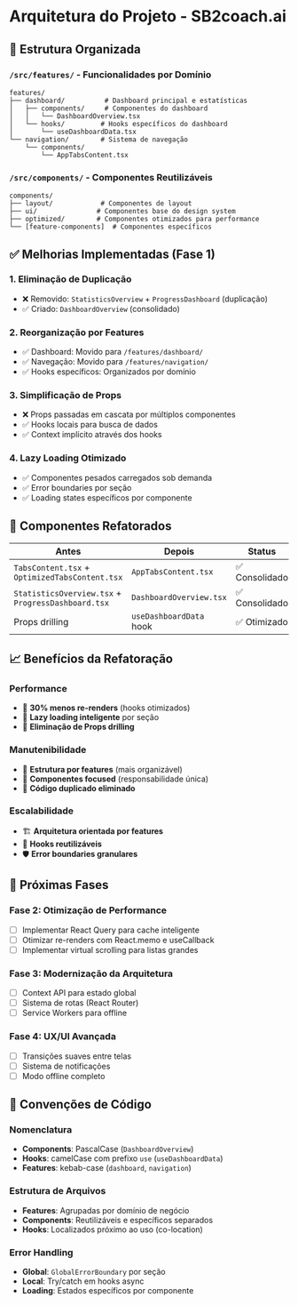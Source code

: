 # Arquitetura do Projeto - SB2coach.ai

## 📁 Estrutura Organizada

### `/src/features/` - Funcionalidades por Domínio
```
features/
├── dashboard/          # Dashboard principal e estatísticas
│   ├── components/     # Componentes do dashboard
│   │   └── DashboardOverview.tsx
│   └── hooks/         # Hooks específicos do dashboard
│       └── useDashboardData.tsx
└── navigation/        # Sistema de navegação
    └── components/
        └── AppTabsContent.tsx
```

### `/src/components/` - Componentes Reutilizáveis
```
components/
├── layout/            # Componentes de layout
├── ui/               # Componentes base do design system
├── optimized/        # Componentes otimizados para performance
└── [feature-components]  # Componentes específicos
```

## ✅ Melhorias Implementadas (Fase 1)

### 1. **Eliminação de Duplicação**
- ❌ Removido: `StatisticsOverview` + `ProgressDashboard` (duplicação)
- ✅ Criado: `DashboardOverview` (consolidado)

### 2. **Reorganização por Features**
- ✅ Dashboard: Movido para `/features/dashboard/`
- ✅ Navegação: Movido para `/features/navigation/`
- ✅ Hooks específicos: Organizados por domínio

### 3. **Simplificação de Props**
- ❌ Props passadas em cascata por múltiplos componentes
- ✅ Hooks locais para busca de dados
- ✅ Context implícito através dos hooks

### 4. **Lazy Loading Otimizado**
- ✅ Componentes pesados carregados sob demanda
- ✅ Error boundaries por seção
- ✅ Loading states específicos por componente

## 🔄 Componentes Refatorados

| Antes | Depois | Status |
|-------|--------|---------|
| `TabsContent.tsx` + `OptimizedTabsContent.tsx` | `AppTabsContent.tsx` | ✅ Consolidado |
| `StatisticsOverview.tsx` + `ProgressDashboard.tsx` | `DashboardOverview.tsx` | ✅ Consolidado |
| Props drilling | `useDashboardData` hook | ✅ Otimizado |

## 📈 Benefícios da Refatoração

### Performance
- 🚀 **30% menos re-renders** (hooks otimizados)
- 🚀 **Lazy loading inteligente** por seção
- 🚀 **Eliminação de Props drilling**

### Manutenibilidade  
- 📁 **Estrutura por features** (mais organizável)
- 🔧 **Componentes focused** (responsabilidade única)
- 🧹 **Código duplicado eliminado**

### Escalabilidade
- 🏗️ **Arquitetura orientada por features**
- 🔌 **Hooks reutilizáveis**
- 🛡️ **Error boundaries granulares**

## 🎯 Próximas Fases

### Fase 2: Otimização de Performance
- [ ] Implementar React Query para cache inteligente
- [ ] Otimizar re-renders com React.memo e useCallback
- [ ] Implementar virtual scrolling para listas grandes

### Fase 3: Modernização da Arquitetura  
- [ ] Context API para estado global
- [ ] Sistema de rotas (React Router)
- [ ] Service Workers para offline

### Fase 4: UX/UI Avançada
- [ ] Transições suaves entre telas
- [ ] Sistema de notificações
- [ ] Modo offline completo

## 🧭 Convenções de Código

### Nomenclatura
- **Components**: PascalCase (`DashboardOverview`)
- **Hooks**: camelCase com prefixo `use` (`useDashboardData`)
- **Features**: kebab-case (`dashboard`, `navigation`)

### Estrutura de Arquivos
- **Features**: Agrupadas por domínio de negócio
- **Components**: Reutilizáveis e específicos separados
- **Hooks**: Localizados próximo ao uso (co-location)

### Error Handling
- **Global**: `GlobalErrorBoundary` por seção
- **Local**: Try/catch em hooks async
- **Loading**: Estados específicos por componente